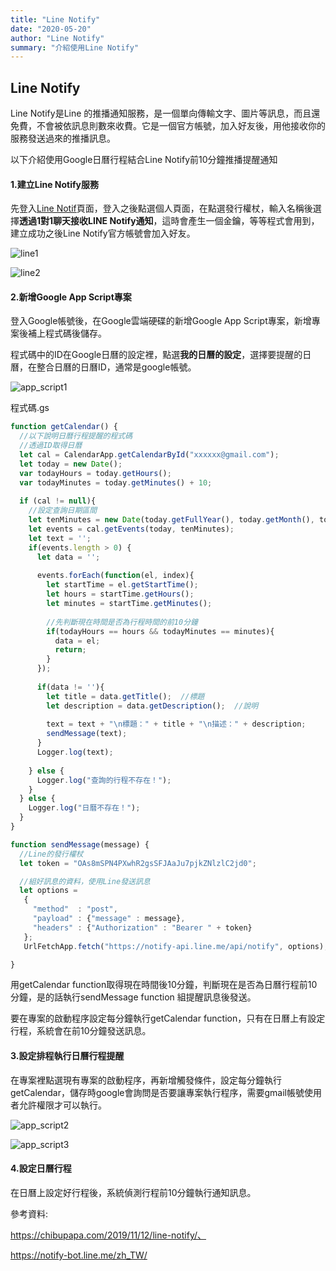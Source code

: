 ```yaml
---
title: "Line Notify"
date: "2020-05-20"
author: "Line Notify"
summary: "介紹使用Line Notify"
---
```


## Line Notify

Line Notify是Line 的推播通知服務，是一個單向傳輸文字、圖片等訊息，而且還免費，不會被依訊息則數來收費。它是一個官方帳號，加入好友後，用他接收你的服務發送過來的推播訊息。

以下介紹使用Google日曆行程結合Line Notify前10分鐘推播提醒通知



#### 1.建立Line Notify服務

先登入[Line Notif](https://notify-bot.line.me/zh_TW/)頁面，登入之後點選個人頁面，在點選發行權杖，輸入名稱後選擇**透過1對1聊天接收LINE Notify通知**，這時會產生一個金鑰，等等程式會用到，建立成功之後Line Notify官方帳號會加入好友。

![line1](<https://raw.githubusercontent.com/coolgood88142/markdown_note/master/assets/images/line1.png>)

![line2](<https://raw.githubusercontent.com/coolgood88142/markdown_note/master/assets/images/line2.png>)



#### 2.新增Google App Script專案

登入Google帳號後，在Google雲端硬碟的新增Google App Script專案，新增專案後補上程式碼後儲存。

程式碼中的ID在Google日曆的設定裡，點選**我的日曆的設定**，選擇要提醒的日曆，在整合日曆的日曆ID，通常是google帳號。

![app_script1](<https://raw.githubusercontent.com/coolgood88142/markdown_note/master/assets/images/app_script1.png>)

程式碼.gs

```javascript
function getCalendar() {
  //以下說明日曆行程提醒的程式碼
  //透過ID取得日曆
  let cal = CalendarApp.getCalendarById("xxxxxx@gmail.com");
  let today = new Date();
  var todayHours = today.getHours();
  var todayMinutes = today.getMinutes() + 10;
  
  if (cal != null){
    //設定查詢日期區間
    let tenMinutes = new Date(today.getFullYear(), today.getMonth(), today.getDate(), todayHours, todayMinutes+1);
    let events = cal.getEvents(today, tenMinutes);
    let text = '';
    if(events.length > 0) {
      let data = '';
      
      events.forEach(function(el, index){
        let startTime = el.getStartTime();
        let hours = startTime.getHours();
        let minutes = startTime.getMinutes();
        
        //先判斷現在時間是否為行程時間的前10分鐘
        if(todayHours == hours && todayMinutes == minutes){
          data = el;
          return;
        }
      });
      
      if(data != ''){
        let title = data.getTitle();  //標題
        let description = data.getDescription();  //說明
        
        text = text + "\n標題：" + title + "\n描述：" + description;
        sendMessage(text);
      }
      Logger.log(text);
      
    } else {
      Logger.log("查詢的行程不存在！");
    }
  } else {
    Logger.log("日曆不存在！");
  }
}

function sendMessage(message) {
  //Line的發行權杖
  let token = "OAs8mSPN4PXwhR2gsSFJAaJu7pjkZNlzlC2jd0";

  //組好訊息的資料，使用Line發送訊息
  let options =
   {
     "method"  : "post",
     "payload" : {"message" : message},
     "headers" : {"Authorization" : "Bearer " + token}
   };
   UrlFetchApp.fetch("https://notify-api.line.me/api/notify", options);

}

```

用getCalendar function取得現在時間後10分鐘，判斷現在是否為日曆行程前10分鐘，是的話執行sendMessage function 組提醒訊息後發送。

要在專案的啟動程序設定每分鐘執行getCalendar function，只有在日曆上有設定行程，系統會在前10分鐘發送訊息。



#### 3.設定排程執行日曆行程提醒

在專案裡點選現有專案的啟動程序，再新增觸發條件，設定每分鐘執行getCalendar，儲存時google會詢問是否要讓專案執行程序，需要gmail帳號使用者允許權限才可以執行。

![app_script2](<https://raw.githubusercontent.com/coolgood88142/markdown_note/master/assets/images/app_script2.png>)



![app_script3](<https://raw.githubusercontent.com/coolgood88142/markdown_note/master/assets/images/app_script3.png>)

#### 4.設定日曆行程

在日曆上設定好行程後，系統偵測行程前10分鐘執行通知訊息。



參考資料:

https://chibupapa.com/2019/11/12/line-notify/、

https://notify-bot.line.me/zh_TW/



